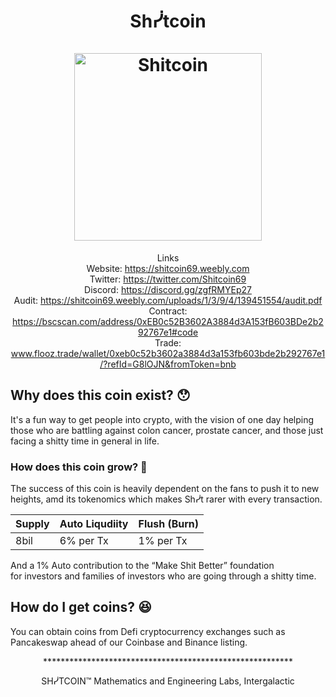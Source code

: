 <h1 align="center">
Shᓰtcoin
<br/><br/>
<img src="https://i.ibb.co/DM9HBJB/120by120.png" alt="Shitcoin" width="300"/>
</h1>

<div align="center">
    
Links  
Website:     https://shitcoin69.weebly.com  
Twitter:     https://twitter.com/Shitcoin69  
Discord:     https://discord.gg/zgfRMYEp27  
Audit:       https://shitcoin69.weebly.com/uploads/1/3/9/4/139451554/audit.pdf  
Contract:    https://bscscan.com/address/0xEB0c52B3602A3884d3A153fB603BDe2b292767e1#code  
Trade:       www.flooz.trade/wallet/0xeb0c52b3602a3884d3a153fb603bde2b292767e1/?refId=G8lOJN&fromToken=bnb  

</div>


## Why does this coin exist? 😯

It's a fun way to get people into crypto, with the vision of one day helping those who are battling against colon cancer, prostate cancer, and those just  facing a shitty time in general in life.

### How does this coin grow? 🧐

The success of this coin is heavily dependent on the fans to push it to new heights, amd its tokenomics which makes Shᓰt rarer with every transaction.

|  Supply  | Auto Liqudiity |    Flush (Burn)  |
|  ------- |    ------      |      ------      | 
|   8bil   |   6% per Tx    |     1% per Tx    |  

And a 1% Auto contribution to the “Make Shit Better” foundation  
for investors and families of investors who are going through a shitty time.  


## How do I get coins? 😆 

You can obtain coins from Defi cryptocurrency exchanges such as Pancakeswap ahead of our Coinbase and Binance listing.


<div align="center">  
*********************************************************  
    
SHᓰTCOIN™ Mathematics and Engineering Labs, Intergalactic  
     
</div align="center">
